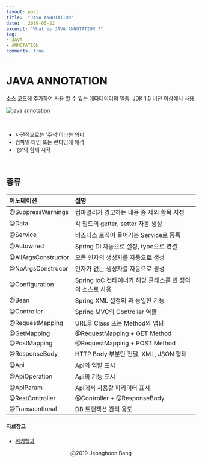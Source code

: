 ```yaml
---
layout: post
title:  "JAVA ANNOTATION"
date:   2019-05-22
excerpt: "What is JAVA ANNOTATION ?"
tag:
- JAVA
- ANNOTATION
comments: true
---
```


# JAVA ANNOTATION

소스 코드에 추가하여 사용 할 수 있는 메타데이터의 일종, JDK 1.5 버전 이상에서 사용

[![java annotation](https://jeonghoonb.github.io/assets/img/post_2019/20190522_javaannotation_01.png)](https://jeonghoonb.github.io/assets/img/post_2019/20190522_javaannotation_01.png)

<br>

* 사전적으로는 '주석'이라는 의미
* 컴파일 타임 또는 런타임에 해석
* '@'와 함께 시작

<br>

## 종류

|어노테이션|설명|
|:---|:---|
|@SuppressWarnings|컴파일러가 경고하는 내용 중 제외 항목 지정|
|@Data|각 필드의 getter, setter 자동 생성|
|@Service|비즈니스 로직이 들어가는 Service로 등록|
|@Autowired|Spring DI 자동으로 설정, type으로 연결|
|@AllArgsConstructor|모든 인자의 생성자를 자동으로 생성|
|@NoArgsConstrucor|인자가 없는 생성자를 자동으로 생성|
|@Configuration|Spring IoC 컨테이너가 해당 클래스를 빈 정의의 소스로 사용|
|@Bean|Spring XML 설정의 <bean />과 동일한 기능|
|@Controller|Spring MVC의 Controller 역할|
|@RequestMapping|URL을 Class 또는 Method와 맵핑|
|@GetMapping|@RequestMapping + GET Method|
|@PostMapping|@RequestMapping + POST Method|
|@ResponseBody|HTTP Body 부분만 전달, XML, JSON 형태|
|@Api|Api의 역할 표시|
|@ApiOperation|Api의 기능 표시|
|@ApiParam|Api에서 사용할 파라미터 표시|
|@RestController|@Controller + @ResponseBody|
|@Transacntional|DB 트랜잭션 관리 용도|


#### 자료참고
* [위키백과](https://ko.wikipedia.org/wiki/%EC%9E%90%EB%B0%94_%EC%96%B4%EB%85%B8%ED%85%8C%EC%9D%B4%EC%85%98)

<center>ⓒ2019 Jeonghoon Bang</center>